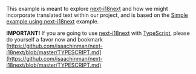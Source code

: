This example is meant to explore [next-i18next](https://github.com/isaachinman/next-i18next) and how we might incorporate translated text within our project, and is based on the [Simple example using next-i18next](https://github.com/isaachinman/next-i18next/tree/master/examples/simple) example.

**IMPORTANT!** If you are going to use [next-i18next](https://github.com/isaachinman/next-i18next) with [TypeScript](https://www.typescriptlang.org), please do yourself a favor now and bookmark [https://github.com/isaachinman/next-i18next/blob/master/TYPESCRIPT.md](https://github.com/isaachinman/next-i18next/blob/master/TYPESCRIPT.md)
